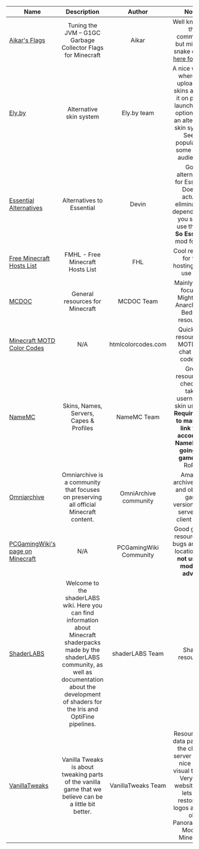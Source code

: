 | Name | Description | Author | Notes |
| --- | :---: | :---: | :---: |
| [Aikar's Flags](https://aikar.co/2018/07/02/tuning-the-jvm-g1gc-garbage-collector-flags-for-minecraft/) | Tuning the JVM – G1GC Garbage Collector Flags for Minecraft | Aikar | Well known by the community, but might be snake oil. [See here for more](https://garden.unascribed.com/jvm-args/). |
| [Ely.by](https://ely.by) | Alternative skin system | Ely.by team | A nice website where you upload/find skins and use it on pirated launchers (or optionally as an alternative skin system). Seems popular with some piracy audiences. |
| [Essential Alternatives](https://notessential.blurry.gay/) | Alternatives to Essential | Devin | Good alternatives for Essential. Doesn't actually eliminate the dependencies, you should use the **Not So Essential** mod for that. |
| [Free Minecraft Hosts List](https://fmhl.berserk.sbs/) | FMHL - Free Minecraft Hosts List | FHL | Cool resource for free hosting. Might use this. |
| [MCDOC](https://mcdoc.site/) | General resources for Minecraft | MCDOC Team | Mainly piracy focused. Might have Anarchy and Bedrock resources. |
| [Minecraft MOTD Color Codes](https://htmlcolorcodes.com/minecraft-color-codes/) | N/A | htmlcolorcodes.com | Quick little resource for MOTD and chat color codes. :P |
| [NameMC](https://namemc.com/) | Skins, Names, Servers, Capes & Profiles | NameMC Team | Great resource for checking taken usernames, skin use, etc. **Requires you to manually link your account to NameMC by going in-game**, like RoPro. |
| [Omniarchive](https://omniarchive.uk/) | Omniarchive is a community that focuses on preserving all official Minecraft content. | OmniArchive community | Amazing archive of lost and obscure game versions, both server and client sides. |
| [PCGamingWiki's page on Minecraft](https://www.pcgamingwiki.com/wiki/Minecraft:_Java_Edition) | N/A | PCGamingWiki Community | Good general resources for bugs and save locations. **Do not use for modding advice**. |
| [ShaderLABS](https://shaderlabs.org/wiki/Main_Page) | Welcome to the shaderLABS wiki. Here you can find information about Minecraft shaderpacks made by the shaderLABS community, as well as documentation about the development of shaders for the Iris and OptiFine pipelines. | shaderLABS Team | Shader resources. |
| [VanillaTweaks](https://vanillatweaks.net/) | Vanilla Tweaks is about tweaking parts of the vanilla game that we believe can be a little bit better. | VanillaTweaks Team | Resource and data packs for the client & server that do nice small visual tweaks. Very cool website! Also lets you restore old logos and use old Panoramas on Modern Minecraft. |